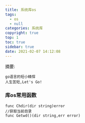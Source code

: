 ```yaml
---
title: 系统库os
tags:
  - os
  - null
categories: 系统库
copyright: true
top: 1
toc: true
sidebar: true
date: 2021-02-07 14:12:08
---
```

摘要:

    go语言的短小精悍
    人生苦短,Let's Go!

<!-- more -->

### 库os常用函数

```
func Chdir(dir string)error
//获取当前目录
func Getwd()(dir string,err error)

```

